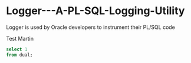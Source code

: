 Logger---A-PL-SQL-Logging-Utility
=================================

Logger is used by Oracle developers to instrument their PL/SQL code

Test Martin

```sql
select 1
from dual;
```
